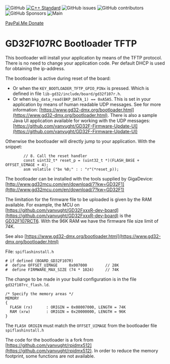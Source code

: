 ![GitHub](https://img.shields.io/github/license/vanvught/GD32F107RC-Bootloader-TFTP)
[![C++ Standard](https://img.shields.io/badge/C%2B%2B-11-blue.svg)](https://img.shields.io/badge/C%2B%2B-11%-blue.svg)
![GitHub issues](https://img.shields.io/github/issues-raw/vanvught/GD32F107RC-Bootloader-TFTP)
![GitHub contributors](https://img.shields.io/github/contributors/vanvught/GD32F107RC-Bootloader-TFTP)
![GitHub Sponsors](https://img.shields.io/github/sponsors/vanvught)
![Main](https://github.com/vanvught/GD32F107RC-Bootloader-TFTP/actions/workflows/c-cpp.yml/badge.svg?branch=main)

[PayPal.Me Donate](https://paypal.me/AvanVught?locale.x=nl_NL)

# GD32F107RC Bootloader TFTP

This bootloader will install your application by means of the TFTP protocol. There is no need to change your application code. 
Per default DHCP is used for obtaining the ip-address.

The bootloader is active during reset of the board:

* Or when the `KEY_BOOTLOADER_TFTP_GPIO_PINx` is pressed. Which is defined in file `lib-gd32/include/board/gd32f107r.h`. 
* Or when `bkp_data_read(BKP_DATA_1) == 0xA5A5`. This is set in your application by means of human readable UDP messages. See for more information: [https://www.gd32-dmx.org/bootloader.html](https://www.gd32-dmx.org/bootloader.html). There is also a sample Java UI application available for working with the UDP messages: [https://github.com/vanvught/GD32F-Firmware-Update-UI](https://github.com/vanvught/GD32F-Firmware-Update-UI)

Otherwise the bootloader will directly jump to your application. With the snippet: 

	    	// 8. Call the reset handler
	    	const uint32_t* reset_p = (uint32_t *)(FLASH_BASE + OFFSET_UIMAGE + 4);
	    	asm volatile ("bx %0;" : : "r"(*reset_p));

The bootloader can be installed with the tools supplied by GigaDevice: [http://www.gd32mcu.com/en/download/7?kw=GD32F1](http://www.gd32mcu.com/en/download/7?kw=GD32F1)

The limitation for the firmware file to be uploaded is given by the RAM available. For example, the MCU on [https://github.com/vanvught/GD32FxxxR-dev-board](https://github.com/vanvught/GD32FxxxR-dev-board) is the [GD32F107RCT6](https://www.gigadevice.com/microcontroller/gd32f107rct6/). With the 96K RAM we have the firmware file size limit of 74K.

See also [https://www.gd32-dmx.org/bootloader.html](https://www.gd32-dmx.org/bootloader.html)

File: `spiflashinstall.h`

	# if defined (BOARD_GD32F107R)
	#  define OFFSET_UIMAGE		0x007000		// 28K
	#  define FIRMWARE_MAX_SIZE (74 * 1024)		// 74K

The change to be made in your build configuration is in the file `gd32f107rc_flash.ld`. 

	/* Specify the memory areas */
	MEMORY
	{
	  FLASH (rx)      : ORIGIN = 0x08007000, LENGTH = 74K
	  RAM (xrw)       : ORIGIN = 0x20000000, LENGTH = 96K
	}
	
The `FLASH ORIGIN` must match the `OFFSET_UIMAGE` from the bootloader file `spiflashinstall.h`

The code for the bootloader is a fork from [https://github.com/vanvught/rpidmx512](https://github.com/vanvught/rpidmx512). In order to reduce the memory footprint, some functions are not available.